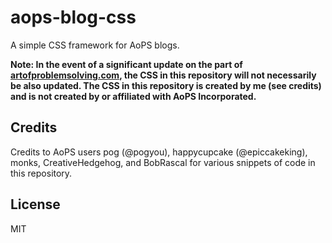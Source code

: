 # aops-blog-css
A simple CSS framework for AoPS blogs.

**Note: In the event of a significant update on the part of [artofproblemsolving.com](https://www.artofproblemsolving.com), the CSS in this repository will not necessarily be also updated. The CSS in this repository is created by me (see credits) and is not created by or affiliated with AoPS Incorporated.**

## Credits 
Credits to AoPS users pog (@pogyou), happycupcake (@epiccakeking), monks, CreativeHedgehog, and BobRascal for various snippets of code in this repository.

## License
MIT
